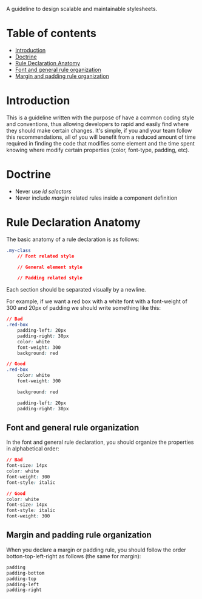 A guideline to design scalable and maintainable stylesheets.

# Table of contents
* [Introduction](https://giovannibenussi.github.io/sass-style-guide/#introduction)
* [Doctrine](https://giovannibenussi.github.io/sass-style-guide/#doctrine)
* [Rule Declaration Anatomy
](https://giovannibenussi.github.io/sass-style-guide/#rule-declaration-anatomy)
* [Font and general rule organization](https://giovannibenussi.github.io/sass-style-guide/#font-and-general-rule-organization)
* [Margin and padding rule organization](https://giovannibenussi.github.io/sass-style-guide/#margin-and-padding-rule-organization)

# Introduction
This is a guideline written with the purpose of have a common coding style and conventions, thus allowing developers to rapid and easily find where they should make certain changes. It's simple, if you and your team follow this recommendations, all of you will benefit from a reduced amount of time required in finding the code that modifies some element and the time spent knowing where modify certain properties (color, font-type, padding, etc).

# Doctrine
- Never use _id selectors_
- Never include _margin_ related rules inside a component definition

# Rule Declaration Anatomy

The basic anatomy of a rule declaration is as follows:

```css
.my-class
    // Font related style

    // General element style

    // Padding related style
```

Each section should be separated visually by a newline.

For example, if we want a red box with a white font with a font-weight of 300  and 20px of padding we should write something like this:

```css
// Bad
.red-box
    padding-left: 20px
    padding-right: 30px
    color: white
    font-weight: 300
    background: red

// Good
.red-box
    color: white
    font-weight: 300

    background: red

    padding-left: 20px
    padding-right: 30px
```

## Font and general rule organization
In the font and general rule declaration, you should organize the properties in alphabetical order:

```css
// Bad
font-size: 14px
color: white
font-weight: 300
font-style: italic

// Good
color: white
font-size: 14px
font-style: italic
font-weight: 300
```

## Margin and padding rule organization
When you declare a margin or padding rule, you should follow the order botton-top-left-right as follows (the same for margin):

```css
padding
padding-bottom
padding-top
padding-left
padding-right
```
